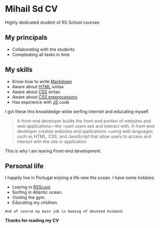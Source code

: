 # Mihail Sd CV

Highly dedicated student of RS School courses
## My principals
- Collaborating with the students
- Compleating all tasks in time

## My skills

- Know how to write [Markdown](https://www.markdownguide.org/)
- Aware about [HTML](https://www.w3schools.com/html/) sintax
- Aware about [CSS](https://css-tricks.com/) sintax
- Aware about [CSS preprocessors](https://developer.mozilla.org/en-US/docs/Glossary/CSS_preprocessor)
- Has expirience with [JS](https://developer.mozilla.org/ru/docs/Web/JavaScript) code

I got these this knowldedge while serfing internet and educating myself.

> A front-end developer builds the front-end portion of websites and web applications—the >part users see and interact with. A front-end developer creates websites and applications >using web languages such as HTML, CSS, and JavaScript that allow users to access and 
>interact with the site or application

This is why I am learing Front-end development.

## Personal life

I happily live in Portugal enjoing a life new the ocean. I have some hobbies:

- Learing in [RSScool](https://rs.school/).
- Surfing in Atlantic ocean.
- Visiting the gym.
- Educating my chidlren.

```
And of course my main job is beeing of devoted husband.
```
**Thanks for reading my CV**
